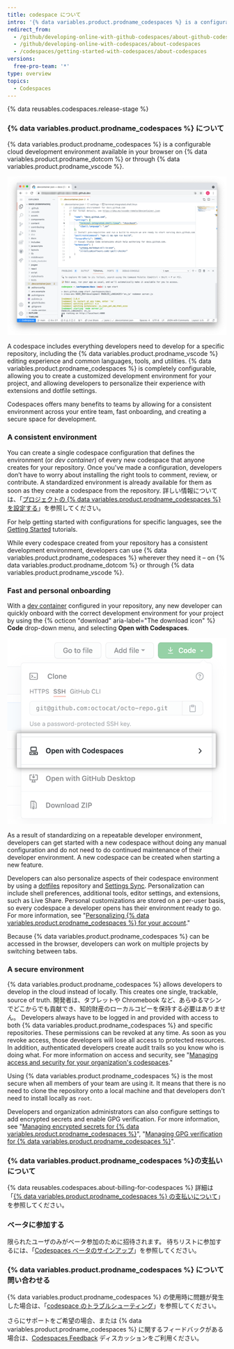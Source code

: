 ```yaml
---
title: codespace について
intro: '{% data variables.product.prodname_codespaces %} is a configurable online development environment, hosted by {% data variables.product.prodname_dotcom %} and powered by {% data variables.product.prodname_vscode %}, that allows you to develop entirely in the cloud.'
redirect_from:
  - /github/developing-online-with-github-codespaces/about-github-codespaces
  - /github/developing-online-with-codespaces/about-codespaces
  - /codespaces/getting-started-with-codespaces/about-codespaces
versions:
  free-pro-team: '*'
type: overview
topics:
  - Codespaces
---
```


{% data reusables.codespaces.release-stage %}

### {% data variables.product.prodname_codespaces %} について

{% data variables.product.prodname_codespaces %} is a configurable cloud development environment available in your browser on {% data variables.product.prodname_dotcom %} or through {% data variables.product.prodname_vscode %}.

![codespace（オープン）](/assets/images/help/codespaces/codespace-overview.png)

A codespace includes everything developers need to develop for a specific repository, including the {% data variables.product.prodname_vscode %} editing experience and common languages, tools, and utilities. {% data variables.product.prodname_codespaces %} is completely configurable, allowing you to create a customized development environment for your project, and allowing developers to personalize their experience with extensions and dotfile settings.

Codespaces offers many benefits to teams by allowing for a consistent environment across your entire team, fast onboarding, and creating a secure space for development.

### A consistent environment

You can create a single codespace configuration that defines the environment (or _dev container_) of every new codespace that anyone creates for your repository. Once you've made a configuration, developers don’t have to worry about installing the right tools to comment, review, or contribute. A standardized environment is already available for them as soon as they create a codespace from the repository. 詳しい情報については、「[プロジェクトの {% data variables.product.prodname_codespaces %} を設定する](/github/developing-online-with-codespaces/configuring-codespaces-for-your-project)」を参照してください。

For help getting started with configurations for specific languages, see the [Getting Started](/codespaces/getting-started-with-codespaces) tutorials.

While every codespace created from your repository has a consistent development environment, developers can use {% data variables.product.prodname_codespaces %} wherever they need it – on {% data variables.product.prodname_dotcom %} or through {% data variables.product.prodname_vscode %}.

### Fast and personal onboarding

With a [dev container](/codespaces/setting-up-your-codespace/configuring-codespaces-for-your-project#about-dev-containers) configured in your repository, any new developer can quickly onboard with the correct development environment for your project by using the {% octicon "download" aria-label="The download icon" %} **Code** drop-down menu, and selecting **Open with Codespaces**.

![[Open with Codespaces] ボタン](/assets/images/help/codespaces/open-with-codespaces-button.png)

As a result of standardizing on a repeatable developer environment, developers can get started with a new codespace without doing any manual configuration and do not need to do continued maintenance of their developer environment. A new codespace can be created when starting a new feature.

Developers can also personalize aspects of their codespace environment by using a [dotfiles](https://dotfiles.github.io/tutorials/) repository and [Settings Sync](https://code.visualstudio.com/docs/editor/settings-sync). Personalization can include shell preferences, additional tools, editor settings, and extensions, such as Live Share. Personal customizations are stored on a per-user basis, so every codespace a developer opens has their environment ready to go. For more information, see "[Personalizing {% data variables.product.prodname_codespaces %} for your account](/github/developing-online-with-codespaces/personalizing-codespaces-for-your-account)."

Because {% data variables.product.prodname_codespaces %} can be accessed in the browser, developers can work on multiple projects by switching between tabs.

### A secure environment

{% data variables.product.prodname_codespaces %} allows developers to develop in the cloud instead of locally. This creates one single, trackable, source of truth. 開発者は、タブレットや Chromebook など、あらゆるマシンでどこからでも貢献でき、知的財産のローカルコピーを保持する必要はありません。 Developers always have to be logged in and provided with access to both {% data variables.product.prodname_codespaces %} and specific repositories. These permissions can be revoked at any time. As soon as you revoke access, those developers will lose all access to protected resources. In addition, authenticated developers create audit trails so you know who is doing what. For more information on access and security, see "[Managing access and security for your organization's codespaces](/codespaces/managing-codespaces-for-your-organization/managing-access-and-security-for-your-organizations-codespaces)."

Using {% data variables.product.prodname_codespaces %} is the most secure when all members of your team are using it. It means that there is no need to clone the repository onto a local machine and that developers don't need to install locally as `root`.

Developers and organization administrators can also configure settings to add encrypted secrets and enable GPG verification. For more information, see "[Managing encrypted secrets for {% data variables.product.prodname_codespaces %}](/github/developing-online-with-codespaces/managing-encrypted-secrets-for-codespaces)", "[Managing GPG verification for {% data variables.product.prodname_codespaces %}](/github/developing-online-with-codespaces/managing-gpg-verification-for-codespaces)".

### {% data variables.product.prodname_codespaces %}の支払いについて

{% data reusables.codespaces.about-billing-for-codespaces %} 詳細は「[{% data variables.product.prodname_codespaces %} の支払いについて](/github/developing-online-with-codespaces/about-billing-for-codespaces)」を参照してください。

### ベータに参加する

限られたユーザのみがベータ参加のために招待されます。 待ちリストに参加するには、「[Codespaces ベータのサインアップ](https://github.com/features/codespaces/signup)」を参照してください。

### {% data variables.product.prodname_codespaces %} について問い合わせる

{% data variables.product.prodname_codespaces %} の使用時に問題が発生した場合は、「[codespace のトラブルシューティング](/github/developing-online-with-codespaces/troubleshooting-your-codespace)」を参照してください。

さらにサポートをご希望の場合、または {% data variables.product.prodname_codespaces %} に関するフィードバックがある場合は、[Codespaces Feedback](https://github.com/github/feedback/discussions/categories/codespaces-feedback) ディスカッションをご利用ください。
